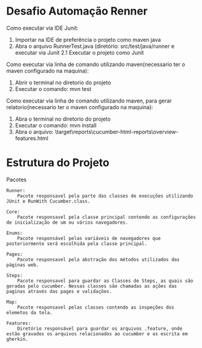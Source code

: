 # Desafio Automação Renner

Como executar via IDE Junit:

1. Importar na IDE de preferência o projeto como maven java
2.   Abra o arquivo RunnerTest.java (diretório: src/test/java/runner e executar via Junit
2.1 Executar o projeto como Junit

Como executar via linha de comando utilizando maven(necessario ter o maven configurado na maquina):
1. Abrir o terminal no diretorio do projeto
2. Executar o comando: mvn test

Como executar via linha de comando utilizando maven, para gerar relatorio(necessario ter o maven configurado na maquina):

1. Abra o terminal no diretorio do projeto
2. Executar o comando: mvn install
3. Abra o arquivo: \target\reports\cucumber-html-reports\overview-features.html


# Estrutura do Projeto
Pacotes


	
	Runner:
		Pacote responsavel pela parte das classes de execuções utilizando JUnit e RunWith Cucumber.class.
  
	Core:
		Pacote responsavel pela classe principal contendo as configurações de inicialização de um ou vários navegadores.
  
	Enums:
		Pacote responsável pelas variáveis de navegadores que posteriormente será escolhida pela classe principal.

	Pages:
		Pacote responsavel pela abstração dos métodos utilizados das páginas web.

	Steps:
		Pacote responsavel para guardar as Classes de Steps, as quais são geradas pelo cucumber. Nessas classes são chamadas as ações das paginas através das pages e validações.
   
	Map:
		Pacote responsavel pelas classes contendo as inspeções dos elemetos da tela.
	
	Features:
		Diretório responsável para guardar os arquivos .feature, onde estão gravados os arquivos relacionados ao cucumber e as escrita em gherkin.
